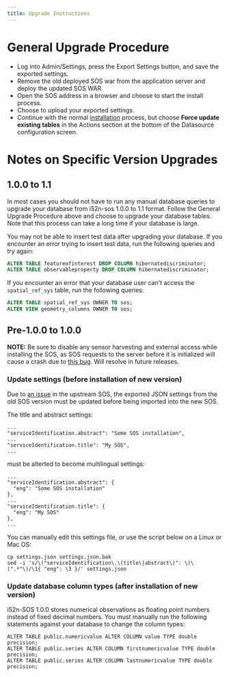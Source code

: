 ```yaml
---
title: Upgrade Instructions
---
```


# General Upgrade Procedure

* Log into Admin/Settings, press the Export Settings button, and save the exported settings.
* Remove the old deployed SOS war from the application server and deploy the updated SOS WAR.
* Open the SOS address in a browser and choose to start the install process.
* Choose to upload your exported settings.
* Continue with the normal [installation](./install.html) process, but choose
  __Force update existing tables__ in the Actions section at the bottom of the Datasource configuration screen.

# Notes on Specific Version Upgrades

## 1.0.0 to <a name="1.1">1.1</a>

In most cases you should not have to run any manual database queries to upgrade your database
from i52n-sos 1.0.0 to 1.1 format. Follow the General Upgrade Procedure above and
choose to upgrade your database tables. Note that this process can take a long time
if your database is large.

You may not be able to insert test data after upgrading your database. If you encounter
an error trying to insert test data, run the following queries and try again:

```sql
ALTER TABLE featureofinterest DROP COLUMN hibernatediscriminator;
ALTER TABLE observableproperty DROP COLUMN hibernatediscriminator;
```

If you encounter an error that your database user can't access the `spatial_ref_sys` table,
run the following queries:

```sql
ALTER TABLE spatial_ref_sys OWNER TO sos;
ALTER VIEW geometry_columns OWNER TO sos;
```

## Pre-1.0.0 to <a name="1.0.0">1.0.0</a>

__NOTE:__ Be sure to disable any sensor harvesting and external access while installing the SOS, as SOS requests to the server before it is initialized will cause a crash due to [this bug](https://github.com/ioos/i52n-sos/issues/22). Will resolve in future releases.

### Update settings (before installation of new version)

Due to [an issue](https://github.com/52North/SOS/issues/231) in the upstream SOS, the exported JSON settings from 
the old SOS version must be updated before being imported into the new SOS.

The title and abstract settings:

    ...
    "serviceIdentification.abstract": "Some SOS installation",
    ...
    "serviceIdentification.title": "My SOS",
    ...

must be alterted to become multilingual settings:

    ...
    "serviceIdentification.abstract": {
      "eng": "Some SOS installation"
    },
    ...
    "serviceIdentification.title": {
      "eng": "My SOS"
    },
    ...

You can manually edit this settings file, or use the script below on a Linux or Mac OS:

    cp settings.json settings.json.bak
    sed -i 's/\("serviceIdentification\.\(title\|abstract\)": \)\(".*"\)/\1{ "eng": \3 }/' settings.json

### Update database column types (after installation of new version)

i52n-SOS 1.0.0 stores numerical observations as floating point numbers instead of fixed decimal numbers.
You must manually run the following statements against your database to change the column types:

    ALTER TABLE public.numericvalue ALTER COLUMN value TYPE double precision;
    ALTER TABLE public.series ALTER COLUMN firstnumericvalue TYPE double precision;
    ALTER TABLE public.series ALTER COLUMN lastnumericvalue TYPE double precision;

